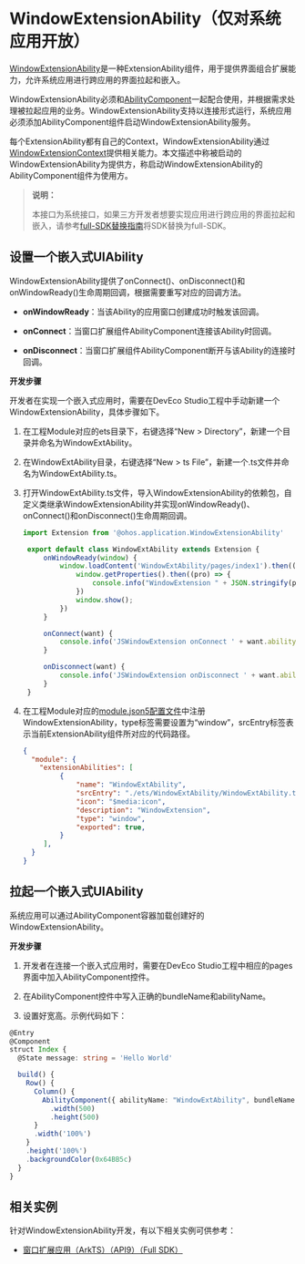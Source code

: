 # WindowExtensionAbility（仅对系统应用开放）


[WindowExtensionAbility](../reference/apis/js-apis-application-windowExtensionAbility.md)是一种ExtensionAbility组件，用于提供界面组合扩展能力，允许系统应用进行跨应用的界面拉起和嵌入。


WindowExtensionAbility必须和[AbilityComponent](../reference/arkui-ts/ts-container-ability-component.md)一起配合使用，并根据需求处理被拉起应用的业务。WindowExtensionAbility支持以连接形式运行，系统应用必须添加AbilityComponent组件启动WindowExtensionAbility服务。

每个ExtensionAbility都有自己的Context，WindowExtensionAbility通过
[WindowExtensionContext](../reference/apis/js-apis-inner-application-windowExtensionContext.md)提供相关能力。本文描述中称被启动的WindowExtensionAbility为提供方，称启动WindowExtensionAbility的AbilityComponent组件为使用方。

> **说明：**
>
> 本接口为系统接口，如果三方开发者想要实现应用进行跨应用的界面拉起和嵌入，请参考[full-SDK替换指南](../faqs/full-sdk-switch-guide.md)将SDK替换为full-SDK。
>


## 设置一个嵌入式UIAbility

WindowExtensionAbility提供了onConnect()、onDisconnect()和onWindowReady()生命周期回调，根据需要重写对应的回调方法。

- **onWindowReady**：当该Ability的应用窗口创建成功时触发该回调。

- **onConnect**：当窗口扩展组件AbilityComponent连接该Ability时回调。

- **onDisconnect**：当窗口扩展组件AbilityComponent断开与该Ability的连接时回调。


**开发步骤**

开发者在实现一个嵌入式应用时，需要在DevEco Studio工程中手动新建一个WindowExtensionAbility，具体步骤如下。

1. 在工程Module对应的ets目录下，右键选择“New &gt; Directory”，新建一个目录并命名为WindowExtAbility。

2. 在WindowExtAbility目录，右键选择“New &gt; ts File”，新建一个.ts文件并命名为WindowExtAbility.ts。

3. 打开WindowExtAbility.ts文件，导入WindowExtensionAbility的依赖包，自定义类继承WindowExtensionAbility并实现onWindowReady()、onConnect()和onDisconnect()生命周期回调。

   ```ts
   import Extension from '@ohos.application.WindowExtensionAbility'

    export default class WindowExtAbility extends Extension {
        onWindowReady(window) {
            window.loadContent('WindowExtAbility/pages/index1').then(() => {
                window.getProperties().then((pro) => {
                    console.info("WindowExtension " + JSON.stringify(pro));
                })
                window.show();
            })
        }

        onConnect(want) {
            console.info('JSWindowExtension onConnect ' + want.abilityName);
        }

        onDisconnect(want) {
            console.info('JSWindowExtension onDisconnect ' + want.abilityName);
        }
    }
   ```

4. 在工程Module对应的[module.json5配置文件](../quick-start/module-configuration-file.md)中注册WindowExtensionAbility，type标签需要设置为“window”，srcEntry标签表示当前ExtensionAbility组件所对应的代码路径。

   ```json
   {
     "module": {
       "extensionAbilities": [
            {
                "name": "WindowExtAbility",
                "srcEntry": "./ets/WindowExtAbility/WindowExtAbility.ts",
                "icon": "$media:icon",
                "description": "WindowExtension",
                "type": "window",
                "exported": true,
            }
        ],
     }
   }
   ```


## 拉起一个嵌入式UIAbility

系统应用可以通过AbilityComponent容器加载创建好的WindowExtensionAbility。

**开发步骤**

1. 开发者在连接一个嵌入式应用时，需要在DevEco Studio工程中相应的pages界面中加入AbilityComponent控件。

2. 在AbilityComponent控件中写入正确的bundleName和abilityName。

3. 设置好宽高。示例代码如下：

```ts
@Entry
@Component
struct Index {
  @State message: string = 'Hello World'

  build() {
    Row() {
      Column() {
        AbilityComponent({ abilityName: "WindowExtAbility", bundleName: "com.example.WindowExtAbility"})
          .width(500)
          .height(500)
      }
      .width('100%')
    }
    .height('100%')
    .backgroundColor(0x64BB5c)
  }
}
```

## 相关实例

针对WindowExtensionAbility开发，有以下相关实例可供参考：

- [窗口扩展应用（ArkTS）（API9）（Full SDK）](https://gitee.com/openharmony/applications_app_samples/tree/OpenHarmony-4.0-Beta2/code/SystemFeature/WindowManagement/WindowExtAbility)
